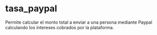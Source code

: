 # tasa_paypal
Permite calcular el monto total a enviar a una persona mediante Paypal calculando los intereses cobrados por la plataforma.
